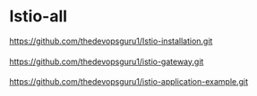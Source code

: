 # Istio-all
https://github.com/thedevopsguru1/Istio-installation.git

####
https://github.com/thedevopsguru1/istio-gateway.git
####
https://github.com/thedevopsguru1/istio-application-example.git
